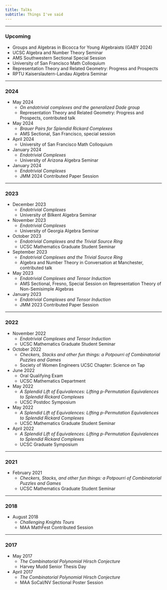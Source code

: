 ```yaml
---
title: Talks
subtitle: Things I've said
---
```


---

### Upcoming

- Groups and Algebras in Bicocca for Young Algebraists (GABY 2024)
- UCSC Algebra and Number Theory Seminar 
- AMS Southwestern Sectional Special Session
- University of San Francisco Math Colloquium
- Representation Theory and Related Geometry: Progress and Prospects
- RPTU Kaiserslautern-Landau Algebra Seminar

---

### 2024

- May 2024
  - *On endotrivial complexes and the generalized Dade group*
  - Representation Theory and Related Geometry: Progress and Prospects, contributed talk
- May 2024
  - *Brauer Pairs for Splendid Rickard Complexes*
  - AMS Sectional, San Francisco, special session
- April 2024
  - University of San Francisco Math Colloquium
- January 2024
  - *Endotrivial Complexes*
  - University of Arizona Algebra Seminar
- January 2024
  - *Endotrivial Complexes*
  - JMM 2024 Contributed Paper Session

---

### 2023

- December 2023
  - *Endotrivial Complexes*
  - University of Bilkent Algebra Seminar
- November 2023
  - *Endotrivial Complexes*
  - University of Georgia Algebra Seminar
- October 2023
  - *Endotrivial Complexes and the Trivial Source Ring*
  - UCSC Mathematics Graduate Student Seminar
- September 2023
  - *Endotrivial Complexes and the Trivial Source Ring*
  - Algebra and Number Theory in Conversation at Manchester, contributed talk
- May 2023
  - *Endotrivial Complexes and Tensor Induction*
  - AMS Sectional, Fresno, Special Session on Representation Theory of Non-Semisimple Algebras 
- January 2023
  - *Endotrivial Complexes and Tensor Induction*
  - JMM 2023 Contributed Paper Session
    
---

### 2022

- November 2022
  - *Endotrivial Complexes and Tensor Induction*
  - UCSC Mathematics Graduate Student Seminar
- October 2022
  - *Checkers, Stacks and other fun things: a Potpourri of Combinatorial Puzzles and Games*
  - Society of Women Engineers UCSC Chapter: Science on Tap
- June 2022
  - Oral Qualifying Exam
  - UCSC Mathematics Department
- May 2022
  - *A Splendid Lift of Equivalences: Lifting p-Permutation Equivalences to Splendid Rickard Complexes*
  - UCSC Postdoc Symposium
- May 2022
  - *A Splendid Lift of Equivalences: Lifting p-Permutation Equivalences to Splendid Rickard Complexes*
  - UCSC Mathematics Graduate Student Seminar
- April 2022
  - *A Splendid Lift of Equivalences: Lifting p-Permutation Equivalences to Splendid Rickard Complexes*
  - UCSC Graduate Symposium

---

### 2021

- February 2021
  - *Checkers, Stacks, and other fun things: a Potpourri of Combinatorial Puzzles and Games*
  - UCSC Mathematics Graduate Student Seminar
    
---

### 2018

- August 2018
  - *Challenging Knights Tours*
  - MAA MathFest Contributed Session
    
---

### 2017

- May 2017
  - *The Combinatorial Polynomial Hirsch Conjecture*
  - Harvey Mudd Senior Thesis Day
- April 2017
  - *The Combinatorial Polynomial Hirsch Conjecture*
  - MAA SoCal/NV Sectional Poster Session
 

